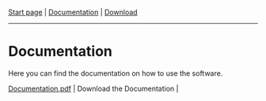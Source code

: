 [Start page](README.md) | [Documentation](documentation.md) | [Download](download.md)

-------------------------

# Documentation


Here you can find the documentation on how to use the software. 



<a id="raw-url" href="https://github.com/joergklein/packages/raw/master/centos/8/x86_64/rpms/hello-2.10-1.el8.x86_64.rpm">Documentation.pdf</a> | Download the Documentation      |

